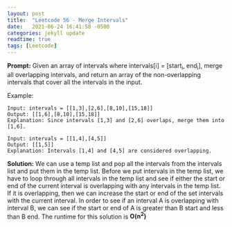 ```yaml
---
layout: post
title:  "Leetcode 56 - Merge Intervals"
date:   2021-06-24 16:41:58 -0500
categories: jekyll update
readtime: true
tags: [Leetcode]
---
```

**Prompt:** Given an array of intervals where intervals[i] = [start<sub>i</sub>, end<sub>i</sub>], merge all overlapping intervals, and return an array of the non-overlapping intervals that cover all the intervals in the input.

Example:
~~~
Input: intervals = [[1,3],[2,6],[8,10],[15,18]]
Output: [[1,6],[8,10],[15,18]]
Explanation: Since intervals [1,3] and [2,6] overlaps, merge them into [1,6].
~~~
~~~
Input: intervals = [[1,4],[4,5]]
Output: [[1,5]]
Explanation: Intervals [1,4] and [4,5] are considered overlapping.
~~~

**Solution:** We can use a temp list and pop all the intervals from the intervals list and put them in the temp list. Before we put intervals in the temp list, we have to loop through all intervals in the temp list and see if either the start or end of the current interval is overlapping with any intervals in the temp list. If it is overlapping, then we can increase the start or end of the set intervals with the current interval. In order to see if an interval A is overlapping with interval B, we can see if the start or end of A is greater than B start and less than B end. The runtime for this solution is **O(n<sup>2</sup>)**
